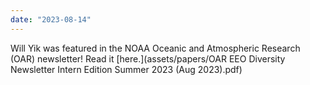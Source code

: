 ```yaml
---
date: "2023-08-14"
---
```

Will Yik was featured in the NOAA Oceanic and Atmospheric Research (OAR) newsletter! Read it [here.](assets/papers/OAR EEO Diversity Newsletter Intern Edition Summer 2023 (Aug 2023).pdf)
